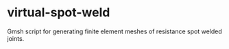 # virtual-spot-weld
Gmsh script for generating finite element meshes of resistance spot welded joints.
